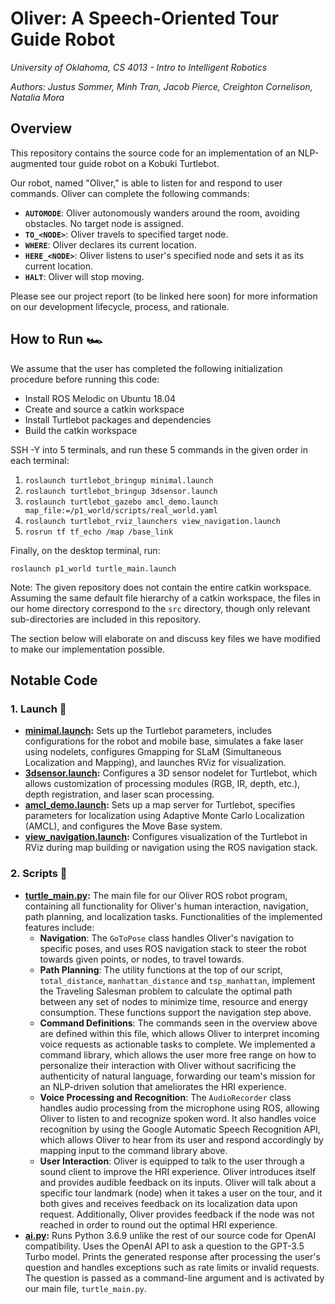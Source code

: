 # Oliver: A Speech-Oriented Tour Guide Robot

*University of Oklahoma, CS 4013 - Intro to Intelligent Robotics*

*Authors: Justus Sommer, Minh Tran, Jacob Pierce, Creighton Cornelison, Natalia Mora*

## Overview

This repository contains the source code for an implementation of an NLP-augmented tour guide robot on a Kobuki Turtlebot.

Our robot, named "Oliver," is able to listen for and respond to user commands. Oliver can complete the following commands:

* **`AUTOMODE`**: Oliver autonomously wanders around the room, avoiding obstacles. No target node is assigned.
* **`TO_<NODE>`**: Oliver travels to specified target node.
* **`WHERE`**: Oliver declares its current location.
* **`HERE_<NODE>`**: Oliver listens to user's specified node and sets it as its current location.
* **`HALT`**: Oliver will stop moving.

Please see our project report (to be linked here soon) for more information on our development lifecycle, process, and rationale.

## How to Run 🏎️

We assume that the user has completed the following initialization procedure before running this code:

* Install ROS Melodic on Ubuntu 18.04
* Create and source a catkin workspace
* Install Turtlebot packages and dependencies
* Build the catkin workspace

SSH -Y into 5 terminals, and run these 5 commands in the given order in each terminal:

1. `roslaunch turtlebot_bringup minimal.launch`
2. `roslaunch turtlebot_bringup 3dsensor.launch`
3. `roslaunch turtlebot_gazebo amcl_demo.launch map_file:=/p1_world/scripts/real_world.yaml`
4. `roslaunch turtlebot_rviz_launchers view_navigation.launch`
5. `rosrun tf tf_echo /map /base_link`

Finally, on the desktop terminal, run:

`roslaunch p1_world turtle_main.launch`

Note: The given repository does not contain the entire catkin workspace. Assuming the same default file hierarchy of a catkin workspace, the files in our home directory correspond to the `src` directory, though only relevant sub-directories are included in this repository.

The section below will elaborate on and discuss key files we have modified to make our implementation possible.

## Notable Code

### 1. Launch 📁
* **[minimal.launch](https://github.com/nxm23763/cs4013_oliver/blob/main/turtlebot_bringup/launch/minimal.launch):** Sets up the Turtlebot parameters, includes configurations for the robot and mobile base, simulates a fake laser using nodelets, configures Gmapping for SLaM (Simultaneous Localization and Mapping), and launches RViz for visualization.
* **[3dsensor.launch](https://github.com/nxm23763/cs4013_oliver/blob/main/turtlebot_bringup/launch/3dsensor.launch):** Configures a 3D sensor nodelet for Turtlebot, which allows customization of processing modules (RGB, IR, depth, etc.), depth registration, and laser scan processing.
* **[amcl_demo.launch](https://github.com/nxm23763/cs4013_oliver/blob/main/turtlebot_gazebo/launch/amcl_demo.launch):** Sets up a map server for Turtlebot, specifies parameters for localization using Adaptive Monte Carlo Localization (AMCL), and configures the Move Base system.
* **[view_navigation.launch](https://github.com/nxm23763/cs4013_oliver/blob/main/turtlebot_rviz_launchers/launch/view_navigation.launch):** Configures visualization of the Turtlebot in RViz during map building or navigation using the ROS navigation stack.

### 2. Scripts 📁
* **[turtle_main.py](https://github.com/nxm23763/cs4013_oliver/blob/main/p1_world/scripts/turtle_main.py):** The main file for our Oliver ROS robot program, containing all functionality for Oliver's human interaction, navigation, path planning, and localization tasks. Functionalities of the implemented features include:
  * **Navigation**: The `GoToPose` class handles Oliver's navigation to specific poses, and uses ROS navigation stack to steer the robot towards given points, or nodes, to travel towards.
  * **Path Planning**: The utility functions at the top of our script, `total_distance`, `manhattan_distance` and `tsp_manhattan`, implement the Traveling Salesman problem to calculate the optimal path between any set of nodes to minimize time, resource and energy consumption. These functions support the navigation step above.
  * **Command Definitions**: The commands seen in the overview above are defined within this file, which allows Oliver to interpret incoming voice requests as actionable tasks to complete. We implemented a command library, which allows the user more free range on how to personalize their interaction with Oliver without sacrificing the authenticity of natural language, forwarding our team's mission for an NLP-driven solution that ameliorates the HRI experience.
  * **Voice Processing and Recognition**: The `AudioRecorder` class handles audio processing from the microphone using ROS, allowing Oliver to listen to and recognize spoken word. It also handles voice recognition by using the Google Automatic Speech Recognition API, which allows Oliver to hear from its user and respond accordingly by mapping input to the command library above.
  * **User Interaction**: Oliver is equipped to talk to the user through a sound client to improve the HRI experience. Oliver introduces itself and provides audible feedback on its inputs. Oliver will talk about a specific tour landmark (node) when it takes a user on the tour, and it both gives and receives feedback on its localization data upon request. Additionally, Oliver provides feedback if the node was not reached in order to round out the optimal HRI experience.
* **[ai.py](https://github.com/nxm23763/cs4013_oliver/blob/main/p1_world/scripts/ai.py):** Runs Python 3.6.9 unlike the rest of our source code for OpenAI compatibility. Uses the OpenAI API to ask a question to the GPT-3.5 Turbo model. Prints the generated response after processing the user's question and handles exceptions such as rate limits or invalid requests. The question is passed as a command-line argument and is activated by our main file, `turtle_main.py`.
